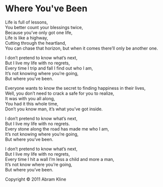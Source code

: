 # Where You've Been

Life is full of lessons,<br>
You better count your blessings twice,<br>
Because you’ve only got one life,<br>
Life is like a highway,<br>
Cutting through the heartland,<br>
You can chase that horizon, but when it comes there’ll only be another one.<br>

I don’t pretend to know what’s next,<br>
But I live my life with no regrets,<br>
Every time I trip and fall I find out who I am,<br>
It’s not knowing where you’re going,<br>
But where you’ve been.<br>

Everyone wants to know the secret to finding happiness in their lives,<br>
Well, you don’t need to crack a safe for you to realize,<br>
It was with you all along,<br>
You had it this whole time,<br>
Don’t you know man, it’s what you’ve got inside.<br>

I don’t pretend to know what’s next,<br>
But I live my life with no regrets.<br>
Every stone along the road has made me who I am,<br>
It’s not knowing where you’re going,<br>
But where you’ve been.<br>

I don’t pretend to know what’s next,<br>
But I live my life with no regrets,<br>
Every time I hit a wall I’m less a child and more a man,<br>
It’s not know where you’re going,<br>
But where you’ve been.<br>

Copyright &copy; 2011 Abram Kline